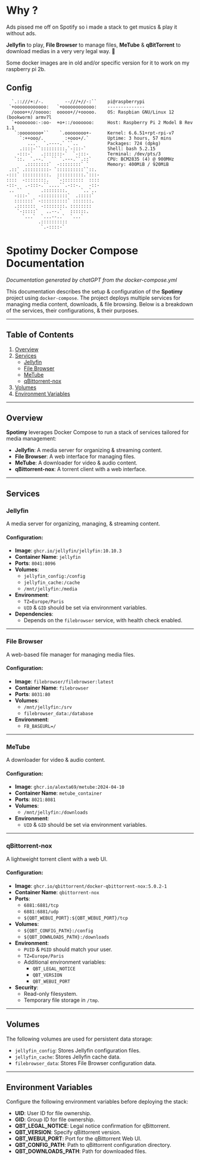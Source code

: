 # Why ?

Ads pissed me off on Spotify so i made a stack to get musics & play it without ads.

__Jellyfin__ to play, 
__File Browser__ to manage files, 
__MeTube__ & __qBitTorrent__ to download medias in a very very legal way. 🤡

Some docker images are in old and/or specific version for it to work on my raspberry pi 2b.

## Config

```
  `.::///+:/-.        --///+//-:``    pi@raspberrypi
 `+oooooooooooo:   `+oooooooooooo:    --------------
  /oooo++//ooooo:  ooooo+//+ooooo.    OS: Raspbian GNU/Linux 12 (bookworm) armv7l
  `+ooooooo:-:oo-  +o+::/ooooooo:     Host: Raspberry Pi 2 Model B Rev 1.1
   `:oooooooo+``    `.oooooooo+-      Kernel: 6.6.51+rpt-rpi-v7
     `:++ooo/.        :+ooo+/.`       Uptime: 3 hours, 57 mins
        ...`  `.----.` ``..           Packages: 724 (dpkg)
     .::::-``:::::::::.`-:::-`        Shell: bash 5.2.15
    -:::-`   .:::::::-`  `-:::-       Terminal: /dev/pts/3
   `::.  `.--.`  `` `.---.``.::`      CPU: BCM2835 (4) @ 900MHz
       .::::::::`  -::::::::` `       Memory: 400MiB / 920MiB
 .::` .:::::::::- `::::::::::``::.
-:::` ::::::::::.  ::::::::::.`:::-
::::  -::::::::.   `-::::::::  ::::
-::-   .-:::-.``....``.-::-.   -::-
 .. ``       .::::::::.     `..`..
   -:::-`   -::::::::::`  .:::::`
   :::::::` -::::::::::` :::::::.
   .:::::::  -::::::::. ::::::::
    `-:::::`   ..--.`   ::::::.
      `...`  `...--..`  `...`
            .::::::::::
             `.-::::-`
```

# Spotimy Docker Compose Documentation

_Documentation generated by chatGPT from the docker-compose.yml_

This documentation describes the setup & configuration of the **Spotimy** project using `docker-compose`. The project deploys multiple services for managing media content, downloads, & file browsing. Below is a breakdown of the services, their configurations, & their purposes.

---

## Table of Contents

1. [Overview](#overview)
2. [Services](#services)
   - [Jellyfin](#jellyfin)
   - [File Browser](#file-browser)
   - [MeTube](#metube)
   - [qBittorrent-nox](#qbittorrent-nox)
3. [Volumes](#volumes)
4. [Environment Variables](#environment-variables)

---

## Overview

**Spotimy** leverages Docker Compose to run a stack of services tailored for media management:
- **Jellyfin**: A media server for organizing & streaming content.
- **File Browser**: A web interface for managing files.
- **MeTube**: A downloader for video & audio content.
- **qBittorrent-nox**: A torrent client with a web interface.

---

## Services

### Jellyfin
A media server for organizing, managing, & streaming content.

#### Configuration:
- **Image**: `ghcr.io/jellyfin/jellyfin:10.10.3`
- **Container Name**: `jellyfin`
- **Ports**: `8041:8096`
- **Volumes**:
  - `jellyfin_config:/config`
  - `jellyfin_cache:/cache`
  - `/mnt/jellyfin:/media`
- **Environment**:
  - `TZ=Europe/Paris`
  - `UID` & `GID` should be set via environment variables.
- **Dependencies**:
  - Depends on the `filebrowser` service, with health check enabled.

---

### File Browser
A web-based file manager for managing media files.

#### Configuration:
- **Image**: `filebrowser/filebrowser:latest`
- **Container Name**: `filebrowser`
- **Ports**: `8031:80`
- **Volumes**:
  - `/mnt/jellyfin:/srv`
  - `filebrowser_data:/database`
- **Environment**:
  - `FB_BASEURL=/`

---

### MeTube
A downloader for video & audio content.

#### Configuration:
- **Image**: `ghcr.io/alexta69/metube:2024-04-10`
- **Container Name**: `metube_container`
- **Ports**: `8021:8081`
- **Volumes**:
  - `/mnt/jellyfin:/downloads`
- **Environment**:
  - `UID` & `GID` should be set via environment variables.

---

### qBittorrent-nox
A lightweight torrent client with a web UI.

#### Configuration:
- **Image**: `ghcr.io/qbittorrent/docker-qbittorrent-nox:5.0.2-1`
- **Container Name**: `qbittorrent-nox`
- **Ports**:
  - `6881:6881/tcp`
  - `6881:6881/udp`
  - `${QBT_WEBUI_PORT}:${QBT_WEBUI_PORT}/tcp`
- **Volumes**:
  - `${QBT_CONFIG_PATH}:/config`
  - `${QBT_DOWNLOADS_PATH}:/downloads`
- **Environment**:
  - `PUID` & `PGID` should match your user.
  - `TZ=Europe/Paris`
  - Additional environment variables:
    - `QBT_LEGAL_NOTICE`
    - `QBT_VERSION`
    - `QBT_WEBUI_PORT`
- **Security**:
  - Read-only filesystem.
  - Temporary file storage in `/tmp`.

---

## Volumes

The following volumes are used for persistent data storage:
- `jellyfin_config`: Stores Jellyfin configuration files.
- `jellyfin_cache`: Stores Jellyfin cache data.
- `filebrowser_data`: Stores File Browser configuration data.

---

## Environment Variables

Configure the following environment variables before deploying the stack:
- **UID**: User ID for file ownership.
- **GID**: Group ID for file ownership.
- **QBT_LEGAL_NOTICE**: Legal notice confirmation for qBittorrent.
- **QBT_VERSION**: Specify qBittorrent version.
- **QBT_WEBUI_PORT**: Port for the qBittorrent Web UI.
- **QBT_CONFIG_PATH**: Path to qBittorrent configuration directory.
- **QBT_DOWNLOADS_PATH**: Path for downloaded files.

